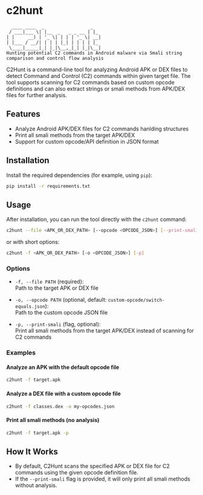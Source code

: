 # c2hunt

```
  ____ ____  _                 _   
 / ___|___ \| |__  _   _ _ __ | |_ 
| |     __) | '_ \| | | | '_ \| __|
| |___ / __/| | | | |_| | | | | |_ 
 \____|_____|_| |_|\__,_|_| |_|\__|
Hunting potential C2 commands in Android malware via Smali string comparison and control flow analysis
```

C2Hunt is a command-line tool for analyzing Android APK or DEX files to detect Command and Control (C2) commands within given target file. The tool supports scanning for C2 commands based on custom opcode definitions and can also extract strings or smali methods from APK/DEX files for further analysis.

## Features

- Analyze Android APK/DEX files for C2 commands hanlding structures
- Print all smali methods from the target APK/DEX
- Support for custom opcode/API definition in JSON format

## Installation

Install the required dependencies (for example, using `pip`):

```bash
pip install -r requirements.txt
```

## Usage

After installation, you can run the tool directly with the `c2hunt` command:

```bash
c2hunt --file <APK_OR_DEX_PATH> [--opcode <OPCODE_JSON>] [--print-smali]
```

or with short options:

```bash
c2hunt -f <APK_OR_DEX_PATH> [-o <OPCODE_JSON>] [-p]
```

### Options

- `-f, --file PATH` (required):  
  Path to the target APK or DEX file

- `-o, --opcode PATH` (optional, default: `custom-opcode/switch-equals.json`):  
  Path to the custom opcode JSON file

- `-p, --print-smali` (flag, optional):  
  Print all smali methods from the target APK/DEX instead of scanning for C2 commands

### Examples

#### Analyze an APK with the default opcode file

```bash
c2hunt -f target.apk
```

#### Analyze a DEX file with a custom opcode file

```bash
c2hunt -f classes.dex -o my-opcodes.json
```

#### Print all smali methods (no analysis)

```bash
c2hunt -f target.apk -p
```

## How It Works

- By default, C2Hunt scans the specified APK or DEX file for C2 commands using the given opcode definition file.
- If the `--print-smali` flag is provided, it will only print all smali methods without analysis.
